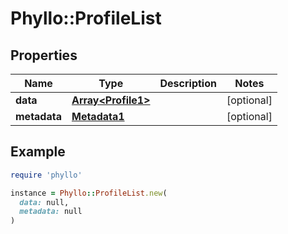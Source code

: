 # Phyllo::ProfileList

## Properties

| Name | Type | Description | Notes |
| ---- | ---- | ----------- | ----- |
| **data** | [**Array&lt;Profile1&gt;**](Profile1.md) |  | [optional] |
| **metadata** | [**Metadata1**](Metadata1.md) |  | [optional] |

## Example

```ruby
require 'phyllo'

instance = Phyllo::ProfileList.new(
  data: null,
  metadata: null
)
```

